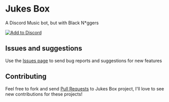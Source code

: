 # Jukes Box
A Discord Music bot, but with Black N*ggers

<a href="https://discord.com/api/oauth2/authorize?client_id=716828755003310091&permissions=3271680&scope=bot"><img src="https://img.shields.io/badge/Discord-+-blue.svg" alt="Add to Discord"></a>

## Issues and suggestions
Use the <a href="https://github.com/modscleo4/jukesbox/issues">Issues page</a> to send bug reports and suggestions for new features

## Contributing
Feel free to fork and send <a href="https://github.com/modscleo4/jukesbox/pulls">Pull Requests</a> to Jukes Box project, I'll love to see new contributions for these projects!
